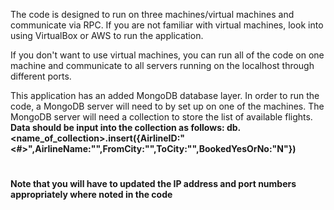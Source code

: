 The code is designed to run on three machines/virtual machines and communicate via RPC. If you are not familiar with virtual machines, look into using VirtualBox or AWS to run the application. 

If you don't want to use virtual machines, you can run all of the code on one machine and communicate to all servers running on the localhost through different ports.

This application has an added MongoDB database layer. In order to run the code, a MongoDB server will need to by set up on one of the machines. The MongoDB server will need a collection to store the list of available flights.
  **Data should be input into the collection as follows:
  db.<name_of_collection>.insert({AirlineID:"<#>",AirlineName:"<name>",FromCity:"<city>",ToCity:"<city>",BookedYesOrNo:"N"})**
  
 #
 **Note that you will have to updated the IP address and port numbers appropriately where noted in the code**
 #
